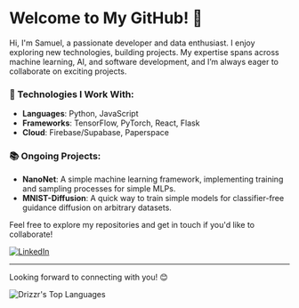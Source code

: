 

# Welcome to My GitHub! 👋

Hi, I'm Samuel, a passionate developer and data enthusiast. I enjoy exploring new technologies, building projects. My expertise spans across machine learning, AI, and software development, and I’m always eager to collaborate on exciting projects.

### 🔧 Technologies I Work With:
- **Languages**: Python, JavaScript
- **Frameworks**: TensorFlow, PyTorch, React, Flask
- **Cloud**: Firebase/Supabase, Paperspace

### 📚 Ongoing Projects:
- **NanoNet**: A simple machine learning framework, implementing training and sampling processes for simple MLPs.
- **MNIST-Diffusion**: A quick way to train simple models for classifier-free guidance diffusion on arbitrary datasets.

Feel free to explore my repositories and get in touch if you'd like to collaborate!

[![LinkedIn](https://img.shields.io/badge/LinkedIn-Connect-blue?logo=linkedin&logoColor=white&style=for-the-badge)](https://www.linkedin.com/in/samuel-friese-413248241/)

---

Looking forward to connecting with you! 😊


![Drizzr's Top Languages](https://github-readme-stats.vercel.app/api/top-langs/?username=Drizzr&theme=vue-dark&show_icons=true&hide_border=true&layout=compact)

